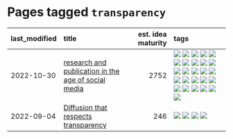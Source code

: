 # Pages tagged `transparency`

|last_modified|title|est. idea maturity|tags
|:---|:---|---:|:---|
|2022-10-30|[research and publication in the age of social media](../research-and-social.md)|2752|[![](https://img.shields.io/badge/tag-arxiv-6edb5)](../tags/arxiv.md) [![](https://img.shields.io/badge/tag-citation-f1c85)](../tags/citation.md) [![](https://img.shields.io/badge/tag-corrections-2229ca)](../tags/corrections.md) [![](https://img.shields.io/badge/tag-credit-3b815)](../tags/credit.md) [![](https://img.shields.io/badge/tag-curation-3b18a)](../tags/curation.md) [![](https://img.shields.io/badge/tag-discoverability-957448)](../tags/discoverability.md) [![](https://img.shields.io/badge/tag-discussion-3a9a4f)](../tags/discussion.md) [![](https://img.shields.io/badge/tag-feed-936135)](../tags/feed.md) [![](https://img.shields.io/badge/tag-git-deeba9)](../tags/git.md) [![](https://img.shields.io/badge/tag-github-c456a9)](../tags/github.md) [![](https://img.shields.io/badge/tag-historyofscience-d7de4b)](../tags/historyofscience.md) [![](https://img.shields.io/badge/tag-mastodon-e54ba1)](../tags/mastodon.md) [![](https://img.shields.io/badge/tag-openreview-426a5f)](../tags/openreview.md) [![](https://img.shields.io/badge/tag-paperswithcode-e3b2c7)](../tags/paperswithcode.md) [![](https://img.shields.io/badge/tag-platform-dafbc7)](../tags/platform.md) [![](https://img.shields.io/badge/tag-publication-5d9a82)](../tags/publication.md) [![](https://img.shields.io/badge/tag-reproducibility-7064e0)](../tags/reproducibility.md) [![](https://img.shields.io/badge/tag-research-6819c6)](../tags/research.md) [![](https://img.shields.io/badge/tag-retractions-11772b)](../tags/retractions.md) [![](https://img.shields.io/badge/tag-search-5fba1d)](../tags/search.md) [![](https://img.shields.io/badge/tag-socialmedia-587798)](../tags/socialmedia.md) [![](https://img.shields.io/badge/tag-stackoverflow-2c91b4)](../tags/stackoverflow.md) [![](https://img.shields.io/badge/tag-subscription-d2ea1b)](../tags/subscription.md) [![](https://img.shields.io/badge/tag-transparency-3f3dc3)](../tags/transparency.md) [![](https://img.shields.io/badge/tag-twitter-dce8fa)](../tags/twitter.md) [![](https://img.shields.io/badge/tag-validation-82f36e)](../tags/validation.md)|
|2022-09-04|[Diffusion that respects transparency](../diffusion-that-respects-transparency.md)|246|[![](https://img.shields.io/badge/tag-completed-d5f6c6)](../tags/completed.md) [![](https://img.shields.io/badge/tag-diffusion-be4650)](../tags/diffusion.md) [![](https://img.shields.io/badge/tag-image_processing-c6963e)](../tags/image_processing.md) [![](https://img.shields.io/badge/tag-transparency-3f3dc3)](../tags/transparency.md)|